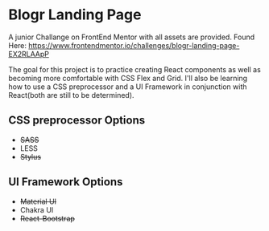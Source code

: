 # Blogr Landing Page

A junior Challange on FrontEnd Mentor with all assets are provided. Found Here: https://www.frontendmentor.io/challenges/blogr-landing-page-EX2RLAApP

The goal for this project is to practice creating React components as well as becoming more comfortable with CSS Flex and Grid. I'll also be learning how to use a CSS preprocessor and a UI Framework in conjunction with React(both are still to be determined).

## CSS preprocessor Options

- ~~SASS~~
- LESS
- ~~Stylus~~

## UI Framework Options

- ~~Material UI~~
- Chakra UI
- ~~React-Bootstrap~~
